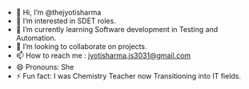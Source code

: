 - 👋 Hi, I’m @thejyotisharma
- 👀 I’m interested in SDET roles.
- 🌱 I’m currently learning Software development in Testing and Automation.
- 💞️ I’m looking to collaborate on projects.
- 📫 How to reach me : jyotisharma.js3031@gmail.com
- 😄 Pronouns: She
- ⚡ Fun fact: I was Chemistry Teacher now Transitioning into IT fields.

<!---
thejyotisharma/thejyotisharma is a ✨ special ✨ repository because its `README.md` (this file) appears on your GitHub profile.
You can click the Preview link to take a look at your changes.
--->
